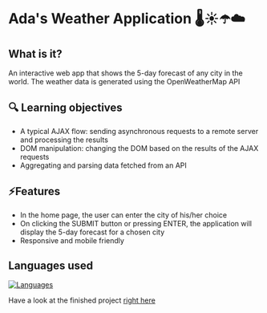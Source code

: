 # Ada's Weather Application 🌡️☀️☂️☁️

## What is it?
An interactive web app that shows the 5-day forecast of any city in the world. The weather data is generated using the OpenWeatherMap API 

## 🔍 Learning objectives
- A typical AJAX flow: sending asynchronous requests to a remote server and processing the results
- DOM manipulation: changing the DOM based on the results of the AJAX requests
- Aggregating and parsing data fetched from an API

## ⚡Features
- In the home page, the user can enter the city of his/her choice
- On clicking the SUBMIT button or pressing ENTER, the application will display the 5-day forecast for a chosen city
- Responsive and mobile friendly

## Languages used
[![Languages](https://skillicons.dev/icons?i=html,js,css,&theme=light)](https://skillicons.dev)

Have a look at the finished project [right here](https://ada-weather-app.netlify.app/)
